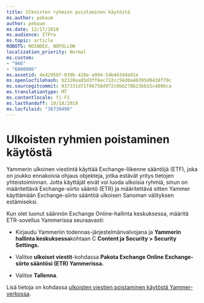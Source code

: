 ```yaml
---
title: Ulkoisten ryhmien poistaminen käytöstä
ms.author: pebaum
author: pebaum
ms.date: 12/17/2018
ms.audience: ITPro
ms.topic: article
ROBOTS: NOINDEX, NOFOLLOW
localization_priority: Normal
ms.custom:
- "966"
- "6000006"
ms.assetid: 4e429507-039b-410e-a994-54b443d4e91e
ms.openlocfilehash: b2328ea85d3ff6ec722cc56d8a46395d8438f79c
ms.sourcegitcommit: 037331d71f06750d972c0b6278b23bb15c4806ca
ms.translationtype: MT
ms.contentlocale: fi-FI
ms.lasthandoff: 10/18/2019
ms.locfileid: "36739490"
---
```

# <a name="how-to-disable-external-groups"></a>Ulkoisten ryhmien poistaminen käytöstä

Yammerin ulkoinen viestintä käyttää Exchange-liikenne sääntöjä (ETF), joka on joukko ennakoivia ohjaus objekteja, jotka estävät yritys tietojen yhteistoiminnan. Jotta käyttäjät eivät voi luoda ulkoisia ryhmiä, sinun on määritettävä Exchange-siirto sääntö (ETR) ja määritettävä sitten Yammer käyttämään Exchange-siirto sääntöä ulkoisen Sanoman välityksen estämiseksi.
  
Kun olet luonut säännön Exchange Online-hallinta keskuksessa, määritä ETR-sovellus Yammerissa seuraavasti:
  
- Kirjaudu Yammeriin todennas-järjestelmänvalvojana ja **Yammerin hallinta keskuksessa**kohtaan C **Content ja Security \> Security Settings.**

- Valitse **ulkoiset viestit**-kohdassa **Pakota Exchange Online Exchange-siirto sääntösi (ETR) Yammerissa.**

- Valitse **Tallenna**.

Lisä tietoja on kohdassa [ulkoisten viestien poistaminen käytöstä Yammer-verkossa](https://docs.microsoft.com/yammer/work-with-external-users/disable-external-messaging).
  